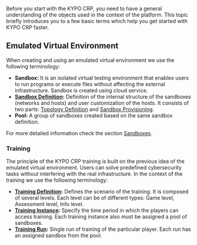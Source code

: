 Before you start with the KYPO CRP, you need to have a general understanding of the objects used in the context of the platform. This topic briefly introduces you to a few basic terms which help you get started with KYPO CRP faster.

## Emulated Virtual Environment
When creating and using an emulated virtual environment we use the following terminology:

* **Sandbox:** It is an isolated virtual testing environment that enables users to run programs or execute files without affecting the external infrastructure. Sandbox is created using cloud service.
* **[Sandbox Definition](../../user-guide-advanced/sandboxes/sandbox-definition):** Definition of the internal structure of the sandboxes (networks and hosts) and user customization of the hosts. It consists of two parts: [Topology Definition](../../user-guide-advanced/sandboxes/sandbox-topology/topology-definition) and [Sandbox Provisioning](../../user-guide-advanced/sandboxes/sandbox-provisioning).
* **Pool:** A group of sandboxes created based on the same sandbox definition.

For more detailed information check the section [Sandboxes](../../user-guide-advanced/sandboxes/sandboxes-overview/).

### Training
The principle of ​​the KYPO CRP training is built on the previous idea of the emulated virtual environment. Users can solve predefined cybersecurity tasks without interfering with the real infrastructure. In the context of the training we use the following terminology:

* **[Training Definition](../../user-guide-advanced/trainings/trainings-overview#training-definition):** Defines the scenario of the training. It is composed of several levels. Each level can be of different types: Game level, Assessment level, Info level.
* **[Training Instance](../../user-guide-advanced/trainings/trainings-overview#training-instance):** Specify the time period in which the players can access training. Each training instance also must be assigned a pool of sandboxes.
* **[Training Run](../../user-guide-advanced/trainings/trainings-overview#training-run):** Single run of training of the particular player. Each run has an assigned sandbox from the pool.
